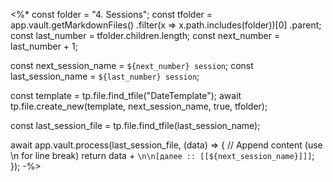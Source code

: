 <%*
const folder = "4. Sessions";
const tfolder = app.vault.getMarkdownFiles()
					.filter(x => x.path.includes(folder))[0]
					.parent;
const last_number = tfolder.children.length; 
const next_number = last_number + 1;

const next_session_name = `${next_number} session`;
const last_session_name = `${last_number} session`;

const template = tp.file.find_tfile("DateTemplate");
await tp.file.create_new(template, next_session_name, true, tfolder);

const last_session_file =  tp.file.find_tfile(last_session_name);

await app.vault.process(last_session_file, (data) => {
  // Append content (use \n for line break)
  return data + `\n\n[далее :: [[${next_session_name}]]]`;
});
-%>
